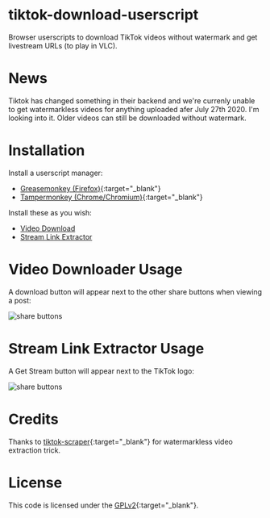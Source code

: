 # tiktok-download-userscript
Browser userscripts to download TikTok videos without watermark and get livestream URLs (to play in VLC).

# News

Tiktok has changed something in their backend and we're currenly unable to get watermarkless videos for anything uploaded afer July 27th 2020. I'm looking into it. Older videos can still be downloaded without watermark.

# Installation
Install a userscript manager:

  * [Greasemonkey (Firefox)](https://addons.mozilla.org/en-US/firefox/addon/greasemonkey/){:target="_blank"}
  * [Tampermonkey (Chrome/Chromium)](https://chrome.google.com/webstore/detail/tampermonkey/dhdgffkkebhmkfjojejmpbldmpobfkfo){:target="_blank"}

Install these as you wish:

  * [Video Download](https://github.com/Zipdox/tiktok-download-userscript/raw/master/tiktok-dl.user.js)
  * [Stream Link Extractor](https://github.com/Zipdox/tiktok-download-userscript/raw/master/tiktok-stream.user.js)

# Video Downloader Usage
A download button will appear next to the other share buttons when viewing a post:

![share buttons](https://github.com/Zipdox/tiktok-download-userscript/raw/master/share_buttons.png)

# Stream Link Extractor Usage
A Get Stream button will appear next to the TikTok logo:

![share buttons](https://github.com/Zipdox/tiktok-download-userscript/raw/master/copy_stream.png)

# Credits
Thanks to [tiktok-scraper](https://github.com/drawrowfly/tiktok-scraper){:target="_blank"} for watermarkless video extraction trick.

# License
This code is licensed under the [GPLv2](https://www.gnu.org/licenses/old-licenses/gpl-2.0.html){:target="_blank"}.